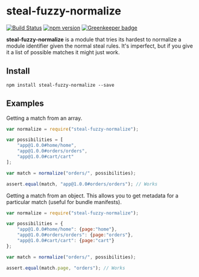 # steal-fuzzy-normalize

[![Build Status](https://travis-ci.org/stealjs/steal-fuzzy-normalize.svg?branch=master)](https://travis-ci.org/stealjs/steal-fuzzy-normalize)
[![npm version](https://badge.fury.io/js/steal-fuzzy-normalize.svg)](http://badge.fury.io/js/steal-fuzzy-normalize)
[![Greenkeeper badge](https://badges.greenkeeper.io/stealjs/steal-fuzzy-normalize.svg)](https://greenkeeper.io/)

**steal-fuzzy-normalize** is a module that tries its hardest to normalize a module identifier given the normal steal rules. It's imperfect, but if you give it a list of possible matches it might just work.

## Install

```
npm install steal-fuzzy-normalize --save
```

## Examples

Getting a match from an array.

```js
var normalize = require("steal-fuzzy-normalize");

var possibilities = [
	"app@1.0.0#home/home",
	"app@1.0.0#orders/orders",
	"app@1.0.0#cart/cart"
];

var match = normalize("orders/", possibilities);

assert.equal(match, "app@1.0.0#orders/orders"); // Works
```

Getting a match from an object. This allows you to get metadata for a particular match (useful for bundle manifests).

```js
var normalize = require("steal-fuzzy-normalize");

var possibilities = {
	"app@1.0.0#home/home": {page:"home"},
	"app@1.0.0#orders/orders": {page:"orders"},
	"app@1.0.0#cart/cart": {page:"cart"}
};

var match = normalize("orders/", possibilities);

assert.equal(match.page, "orders"); // Works
```
